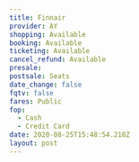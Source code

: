 ```yaml
---
title: Finnair
provider: AY
shopping: Available
booking: Available
ticketing: Available
cancel_refund: Available
presale:
postsale: Seats
date_change: false
fqtv: false
fares: Public
fop:
  - Cash
  - Credit Card
date: 2020-08-25T15:48:54.218Z
layout: post
---
```


